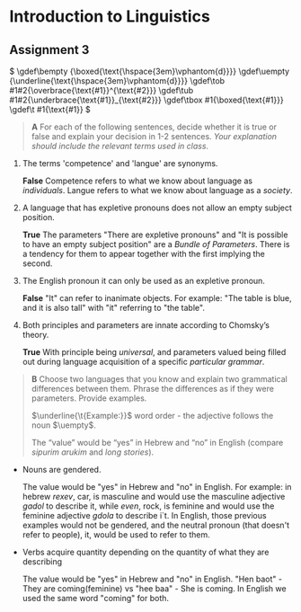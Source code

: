 # Introduction to Linguistics

## Assignment 3

$
\gdef\bempty {\boxed{\text{\hspace{3em}\vphantom{d}}}}
\gdef\uempty {\underline{\text{\hspace{3em}\vphantom{d}}}}
\gdef\tob #1#2{\overbrace{\text{#1}}^{\text{#2}}}
\gdef\tub #1#2{\underbrace{\text{#1}}_{\text{#2}}}
\gdef\tbox #1{\boxed{\text{#1}}}
\gdef\t #1{\text{#1}}
$

> **A** For each of the following sentences, decide whether it is true or false
> and explain your decision in 1-2 sentences. *Your explanation should include the
> relevant terms used in class*.

1. The terms 'competence' and 'langue' are synonyms.

   **False** Competence refers to what we know about language as *individuals*. 
   Langue refers to what we know about language as a *society*.

2. A language that has expletive pronouns does not allow an empty subject position.

   **True** The parameters "There are expletive pronouns" and "It is possible to
   have an empty subject position" are a *Bundle of Parameters*. There is a tendency
   for them to appear together with the first implying the second.

3. The English pronoun it can only be used as an expletive pronoun.

   **False** "It" can refer to inanimate objects. For example: "The table is blue,
   and it is also tall" with "it" referring to "the table".

4. Both principles and parameters are innate according to Chomsky’s theory.

   **True** With principle being *universal*, and parameters valued being filled out
   during language acquisition of a specific *particular grammar*.

> **B** Choose two languages that you know and explain two grammatical differences
> between them. Phrase the differences as if they were parameters. Provide examples.
> 
> $\underline{\t{Example:}}$ word order - the adjective follows the noun $\uempty$.
>
> The “value” would be “yes” in Hebrew and “no” in English (compare
> *sipurim arukim* and *long stories*).

* Nouns are gendered.

  The value would be "yes" in Hebrew and "no" in English. For example:
  in hebrew *rexev*, car, is masculine and would use the masculine adjective *gadol* to describe it, while *even*, rock, is feminine and would use the feminine adjective *gdola* to describe i`t. In English, those previous examples would not be gendered, and the neutral pronoun (that doesn't refer to people), it, would be used to refer to them. 

* Verbs acquire quantity depending on the quantity of what they are describing

  The value would be "yes" in Hebrew and "no" in English. "Hen baot" - They are coming(feminine) vs "hee baa" - She is coming. In English we used the same word "coming" for both.